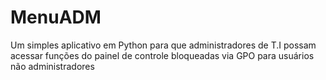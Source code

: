 # MenuADM
Um simples aplicativo em Python para que administradores de T.I possam acessar funções do painel de controle bloqueadas via GPO para usuários não administradores 
